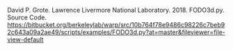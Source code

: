 David P. Grote. Lawrence Livermore National Laboratory. 2018. FODO3d.py. Source Code. https://bitbucket.org/berkeleylab/warp/src/10b764f78e9486c98226c7beb92c643a09a2ae49/scripts/examples/FODO3d.py?at=master&fileviewer=file-view-default
